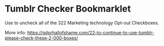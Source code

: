 # Tumblr Checker Bookmarklet

Use to uncheck all of the 322 Marketing technology Opt-out Checkboxes.

More info: https://gdprhallofshame.com/22-to-continue-to-use-tumblr-please-check-these-2-000-boxes/
